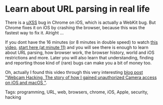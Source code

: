 # Learn about URL parsing in real life

There is a [uXSS][4] bug in Chrome on iOS, which is actually a WebKit bug. But Chrome fixes it on iOS by crashing the browser,
because this was the fastest way to fix it. Alright ...

If you dont have the 16 minutes (or 8 minutes in double speed) to watch [this video][2], [start here (at minute 11)][1] and you will see there is
enough to learn about URL parsing, how browser work, the browser history, world and iOS restrictions and more. Later you will also learn that understanding, finding and reporting those kind of (rare) bugs can make you a bit of money too.

Oh, actually I found this video through this very interesting [blog post "Webcam Hacking, The story of how I gained unauthorized 
Camera access on iOS and macOS "][3].

[1]: https://youtu.be/0uejy9aCNbI?t=658
[2]: https://www.youtube.com/watch?v=0uejy9aCNbI
[3]: https://www.ryanpickren.com/webcam-hacking
[4]: https://en.wikipedia.org/wiki/Cross-site_scripting#Related_vulnerabilities

Tags: programming, URL, web, browsers, chrome, iOS, Apple, security, hacking
